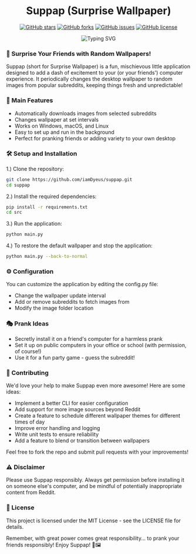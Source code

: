<div align="center">

# Suppap (Surprise Wallpaper)

[![GitHub stars](https://img.shields.io/github/stars/iamDyeus/suppap?style=social)](https://github.com/iamDyeus/suppap/stargazers)
[![GitHub forks](https://img.shields.io/github/forks/iamDyeus/suppap?style=social)](https://github.com/iamDyeus/suppap/network/members)
[![GitHub issues](https://img.shields.io/github/issues/iamDyeus/suppap)](https://github.com/iamDyeus/suppap/issues)
[![GitHub license](https://img.shields.io/github/license/iamDyeus/suppap)](https://github.com/iamDyeus/suppap/blob/main/LICENSE)

<img src="https://readme-typing-svg.demolab.com?font=Fira+Code&pause=1000&color=2C9DF7&center=true&vCenter=true&width=535&lines=Surprise+Your+Friends+with+Random+Wallpapers!;Automatically+Changes+Wallpapers;Cross-Platform+Support;Easy+to+Setup+and+Use" alt="Typing SVG" />

</div>

### 🎉 Surprise Your Friends with Random Wallpapers!

Suppap (short for Surprise Wallpaper) is a fun, mischievous little application designed to add a dash of excitement to your (or your friends') computer experience. It periodically changes the desktop wallpaper to random images from popular subreddits, keeping things fresh and unpredictable!

### 🚀 Main Features

- Automatically downloads images from selected subreddits
- Changes wallpaper at set intervals
- Works on Windows, macOS, and Linux
- Easy to set up and run in the background
- Perfect for pranking friends or adding variety to your own desktop

### 🛠 Setup and Installation

1.) Clone the repository:

```bash
git clone https://github.com/iamDyeus/suppap.git
cd suppap
```

2.) Install the required dependencies:

```bash
pip install -r requirements.txt
cd src
```

3.) Run the application:

```bash
python main.py
```

4.) To restore the default wallpaper and stop the application:

```bash
python main.py --back-to-normal
```

### ⚙ Configuration

You can customize the application by editing the config.py file:

- Change the wallpaper update interval
- Add or remove subreddits to fetch images from
- Modify the image folder location

### 🎭 Prank Ideas

- Secretly install it on a friend's computer for a harmless prank
- Set it up on public computers in your office or school (with permission, of course!)
- Use it for a fun party game - guess the subreddit!

### 🤝 Contributing

We'd love your help to make Suppap even more awesome! Here are some ideas:

- Implement a better CLI for easier configuration
- Add support for more image sources beyond Reddit
- Create a feature to schedule different wallpaper themes for different times of day
- Improve error handling and logging
- Write unit tests to ensure reliability
- Add a feature to blend or transition between wallpapers

Feel free to fork the repo and submit pull requests with your improvements!

### ⚠️ Disclaimer

Please use Suppap responsibly. Always get permission before installing it on someone else's computer, and be mindful of potentially inappropriate content from Reddit.

### 📜 License

This project is licensed under the MIT License - see the LICENSE file for details.

Remember, with great power comes great responsibility... to prank your friends responsibly! Enjoy Suppap! 🎊🖼️
